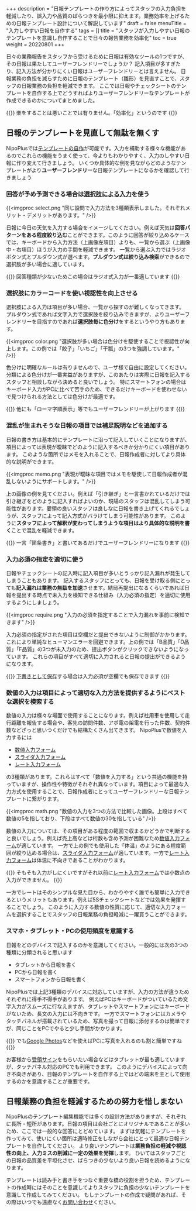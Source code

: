 +++
description = "日報テンプレートの作り方によってスタッフの入力負担を軽減したり、誤入力や品質のばらつきを最小限に抑えます。業務効率を上げるための日報テンプレート設計について解説しています"
draft = false
menuTitle = "入力しやすい日報を自作する"
tags = []
title = "スタッフが入力しやすい日報のテンプレートを意識し自作することで日々の報告業務を効率化"
toc = true
weight = 20220801
+++

日々の業務報告をスタッフから受けるために日報は有効なツールの1つですが、その日報は果たしてユーザーフレンドリーでしょうか？
記入項目が多すぎたり、記入方法が分かりにくい日報はユーザーフレンドリーとは言えません。
日報業務の負担を減らすために日報のテンプレート（雛形）を見直すことで、スタッフの日報業務の負担を軽減できます。
ここでは日報やチェックシートのテンプレートを自作する上でどうすればよりユーザーフレンドリーなテンプレートが作成できるのかについてまとめました。

{{<alice pos="right" icon="here">}}
楽をすることは悪いことでは有りません。「効率化」というのです
{{</alice>}}

## 日報のテンプレートを見直して無駄を無くす

NipoPlusでは[テンプレートの自作](/org/groupsetting/template/make/)が可能です。入力を補助する様々な機能があるのでこれらの機能をうまく使って、今よりもわかりやすく、入力のしやすい日報に作り変えて行きましょう。
いくつか具体的な例を見ながらどのようなテンプレートがより**ユーザーフレンドリー**な日報テンプレートになるかを確認して行きましょう

### 回答が予め予測できる場合は[選択肢による入力](/org/groupsetting/template/select/)を使う

{{<imgproc select.png "同じ設問で入力方法を3種類表示しました。それぞれメリット・デメリットがあります。" />}}

日報に今日の天気を入力する場合をイメージしてください。例えば天気は**回答パターンをある程度絞り込む**ことができます。このように回答が絞り込めるケースでは、キーボードから入力方法（上画像左項目）よりも、一覧から選ぶ（上画像中・右項目）ほうが入力の手間を軽減できます。
一覧から選ぶ入力ではラジオボタン式とプルダウン式が選べます。**プルダウン式は絞り込み検索**ができるので選択肢が多い場合に適しています。

{{<alice pos="right" icon="here">}}
回答種類が少ないためこの場合はラジオ式入力が一番適しています
{{</alice>}}

### 選択肢にカラーコードを使い視認性を向上させる

選択肢による入力は項目が多い場合、一覧から探すのが難しくなってきます。
プルダウン式であれば文字入力で選択肢を絞り込みできますが、よりユーザーフレンドリーを目指すのであれば**選択肢毎に色分け**をするというやり方もあります。

{{<imgproc color.png "選択肢が多い場合は色分けを駆使することで視認性が向上します。この例では「餃子」「いちご」「干瓢」の3つを強調しています。" />}}

色分けに明確なルールは有りませんので、ユーザ様で自由に設定してください。分類による色分けが一番実益がありますが、このあたりは実際に日報を記入するスタッフと相談しながら決めると良いでしょう。
特にスマートフォンの場合はキーボード入力がPCに比べて苦手のため、できるだけキーボードを使わせないで見つけられる方法としては色分けが最適です。

{{<alice pos="right" icon="here">}}
他にも「ローマ字順表示」等でもユーザーフレンドリーが上がります
{{</alice>}}

### 混乱が生まれそうな日報の項目では補足説明などを追加する

日報の書き方は基本的にテンプレートに沿って記入していくことになりますが、項目によっては表現が曖昧でどのように記入するべきか分かりにくい項目があります。
このような箇所ではメモを入れることで、日報作成者に対してより具体的な説明ができます。

{{<imgproc memo.png "表現が曖昧な項目ではメモを駆使して日報作成者が混乱しないようにサポートします。" />}}

上の画像の例を見てください。例えば「引き継ぎ」と一言書かれているだけでは引き継ぎをどのように記入すればよいのか、現場のスタッフは混乱してしまう可能性があります。要領の良いスタッフは良しなに日報を書き上げてくれるでしょうが、スタッフによって記入方式がバラけてしまう可能性があります。
このように**スタッフによって解釈が変わってしまうような項目はより具体的な説明を書く**ことで混乱を軽減できます。

{{<alice pos="right" icon="here">}}
一言「箇条書き」と書いてあるだけでユーザーフレンドリーになります
{{</alice>}}

### 入力必須の指定を適切に使う

日報やチェックシートの記入時に記入項目が多いとうっかり記入漏れが発生してしまうこともあります。
記入するスタッフにとっても、日報を受け取る側にとっても**記入漏れは業務の無駄を加速**させます。結局再提出になるくらいであれば日報を提出する時点で未入力を検知できる仕組み（入力必須の指定）を適切に使用するようにしましょう。

{{<imgproc require.png "入力の必須を指定することで入力漏れを事前に検知できます" />}}

入力必須の指定がされた項目は空欄だと提出できないように制御がかかります。これにより単純なヒューマンエラーを回避できます。上の例では「B品質」「D品質」「F品質」の3つが未入力のため、提出ボタンがクリックできないようになっています。
これらの項目がすべて適切に入力されると日報の提出ができるようになります。

{{<alice pos="right" icon="here">}}
[下書きとして保存](/report/write/draft/)する場合は入力必須が空欄でも保存できます
{{</alice>}}

### 数値の入力は項目によって適切な入力方法を提供するようにベストな選択を模索する

数値の入力は様々な場面で使用することになります。例えば社用車を使用して走行距離を報告する場合や、客先の訪問件数、アポ電の架電を行った件数、契約件数などざっと思いつくだけでも結構たくさん出てきます。
NipoPlusで数値を入力するには

- [数値入力フォーム](/org/groupsetting/template/math/)
- [スライダ入力フォーム](/org/groupsetting/template/step/)
- [レート入力フォーム](/org/groupsetting/template/rate/)

の3種類があります。これらはすべて「数値を入力する」という共通の機能を持っていますが、操作性や特徴がそれぞれ異なっています。項目によって最適な入力方式を使用することで、日報作成者にとってユーザーフレンドリーな日報テンプレートに繋がります。

{{<imgproc math.png "数値の入力を3つの方法で比較した画像。上段はすべて数値の5を指しており、下段はすべて数値の30を指している" />}}

数値の入力については、その項目がある程度の範囲で収まるかどうかで判断すると良いでしょう。例えば売上高などは桁数も含め予測が困難なため[数値入力フォーム](/org/groupsetting/template/math/)が適しています。
一方で上の例でも使用した「体温」のようにある程度範囲が絞り込める場合は、[スライダ入力フォーム](/org/groupsetting/template/step/)が適しています。一方で[レート入力フォーム](/org/groupsetting/template/rate/)は体温に不向きであることがわかります。

{{<alice pos="right" icon="here">}}
そもそも入力がしにくいですがそれ以前に[レート入力フォーム](/org/groupsetting/template/rate/)では小数点の入力ができません。
{{</alice>}}

一方でレートはそのシンプルな見た目から、わかりやすく誰でも簡単に入力できるというメリットもあります。例えば5Sチェックシートなどでは効果を発揮することでしょう。
このように入力する数値の性質に応じて、適切な入力フォームを選択することでスタッフの日報業務の負担軽減に一躍買うことができます。

### スマホ・タブレット・PCの使用頻度を意識する

日報をどのデバイスで記入するのかを意識してください。一般的には次の3つの種類に分類されると思います

- タブレットから日報を書く
- PCから日報を書く
- スマートフォンから日報を書く

NipoPlusでは上記3種類のデバイスに対応していますが、入力の方法が違うためそれぞれに得手不得手があります。
例えばPCはキーボードがついているため文字入力がスムーズに行なえますが、タブレットやスマートフォンにはキーボードがないため、長文の入力には不向きです。
一方でスマートフォンにはカメラやタッチパネルが搭載されているため、写真を撮って日報に添付するのは簡単ですが、同じことをPCでやると少し手間がかかります。

{{<alice pos="right" icon="phone">}}
でも[Google Photos](https://www.google.com/intl/ja/photos/about/)などを使えばPCに写真を入れるのも割と簡単ですね
{{</alice>}}

お客様から[受領サイン](/org/groupsetting/template/sign/)をもらいたい場合などはタブレットが最も適していますが、タッチパネル対応のPCでも利用できます。
このようにデバイスによって向き不向きがあり、日報のテンプレートを自作する上ではどの端末を主として使用するのかを意識することが重要です。

## 日報業務の負担を軽減するための努力を惜しまない

NipoPlusのテンプレート編集機能では多くの設計方法がありますが、それぞれに長所・短所があります。日報の項目は会社ごとにオリジナルであることが多いため、ここでは一般的な回答にとどめています。
まずは気軽にテンプレートを作ってみて、使いにくい箇所は適時修正をしながら会社にとって最適な日報テンプレートを自作してください。
より良いテンプレートは**業務負担の軽減や視認性の向上、入力ミスの削減に一定の効果を発揮**します。
ひいてはスタッフごとの日報の品質差を平坦化させ、ばらつきの少ないより良い日報を読めるようになります。

テンプレートは読み手と書き手をつなぐ重要な橋の役割を担うため、テンプレートの作成時にはそのことを意識してよりスタッフに負担の少ないテンプレートを意識して作成してみてください。
もしテンプレートの作成で疑問があれば、その際はいつでも遠慮なく[お問い合わせ](/system/inquery/)ください。
